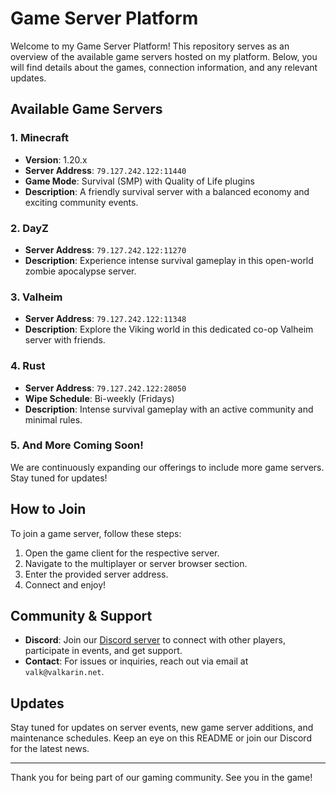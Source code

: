 # Game Server Platform

Welcome to my Game Server Platform! This repository serves as an overview of the available game servers hosted on my platform. Below, you will find details about the games, connection information, and any relevant updates.

## Available Game Servers

### 1. **Minecraft**
- **Version**: 1.20.x
- **Server Address**: `79.127.242.122:11440`
- **Game Mode**: Survival (SMP) with Quality of Life plugins
- **Description**: A friendly survival server with a balanced economy and exciting community events.

### 2. **DayZ**
- **Server Address**: `79.127.242.122:11270`
- **Description**: Experience intense survival gameplay in this open-world zombie apocalypse server.

### 3. **Valheim**
- **Server Address**: `79.127.242.122:11348`
- **Description**: Explore the Viking world in this dedicated co-op Valheim server with friends.

### 4. **Rust**
- **Server Address**: `79.127.242.122:28050`
- **Wipe Schedule**: Bi-weekly (Fridays)
- **Description**: Intense survival gameplay with an active community and minimal rules.

### 5. **And More Coming Soon!**
We are continuously expanding our offerings to include more game servers. Stay tuned for updates!

## How to Join
To join a game server, follow these steps:

1. Open the game client for the respective server.
2. Navigate to the multiplayer or server browser section.
3. Enter the provided server address.
4. Connect and enjoy!

## Community & Support
- **Discord**: Join our [Discord server](https://discord.gg/valkarin) to connect with other players, participate in events, and get support.
- **Contact**: For issues or inquiries, reach out via email at `valk@valkarin.net`.

## Updates
Stay tuned for updates on server events, new game server additions, and maintenance schedules. Keep an eye on this README or join our Discord for the latest news.

---

Thank you for being part of our gaming community. See you in the game!
